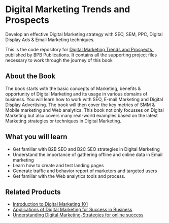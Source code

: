 # Digital Marketing Trends and Prospects

Develop an effective Digital Marketing strategy with SEO, SEM, PPC, Digital Display Ads & Email Marketing techniques.

This is the code repository for [Digital Marketing Trends and Prospects
](https://bpbonline.com/products/digital-marketing-trends-and-prospects?_pos=1&_sid=8f9ef62f7&_ss=r), published by BPB Publications. It contains all the supporting project files necessary to work through the journey of this book

## About the Book
The book starts with the basic concepts of Marketing, benefits & opportunity of Digital Marketing and its usage in various domains of business. You will learn how to work with SEO, E-mail Marketing and Digital Display Advertising. The book will then cover the key metrics of SMM & Mobile marketing and Web analytics.  This book not only focusses on Digital Marketing but also covers many real-world examples based on the latest Marketing strategies or techniques in Digital Marketing.

## What you will learn
* Get familiar with B2B SEO and B2C SEO strategies in Digital Marketing 
* Understand the importance of gathering offline and online data in Email marketing
* Learn how to create and test landing pages
* Generate traffic and behavior report of marketers and targeted users
* Get familiar with the Web analytics tools and process.

## Related Products

* [Introduction to Digital Marketing 101](https://bpbonline.com/products/introduction-to-digital-marketing-101-book-ebook-online?_pos=1&_sid=6b9969ad7&_ss=r)
* [Applications of Digital Marketing for Success in Business](https://bpbonline.com/products/applications-digital-marketing-book-ebook?_pos=4&_sid=6b9969ad7&_ss=r)
* [Understanding Digital Marketing-Strategies for online success](https://bpbonline.com/products/digital-marketing-strategies-book-ebook?_pos=5&_sid=6b9969ad7&_ss=r)
